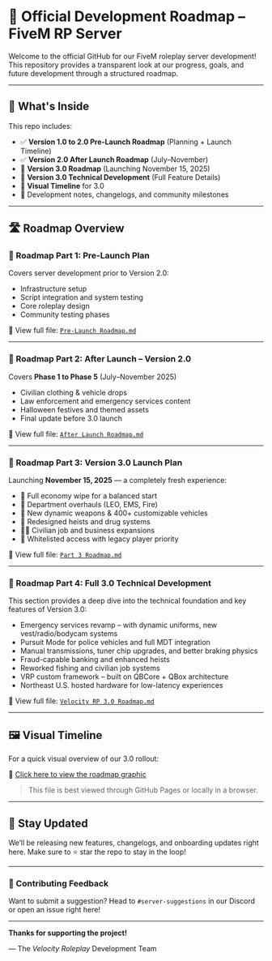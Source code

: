 # 🚀 Official Development Roadmap – FiveM RP Server

Welcome to the official GitHub for our FiveM roleplay server development! This repository provides a transparent look at our progress, goals, and future development through a structured roadmap.

---

## 📌 What's Inside

This repo includes:

* ✅ **Version 1.0 to 2.0 Pre-Launch Roadmap** (Planning + Launch Timeline)
* ✅ **Version 2.0 After Launch Roadmap** (July–November)
* 🔮 **Version 3.0 Roadmap** (Launching November 15, 2025)
* 📘 **Version 3.0 Technical Development** (Full Feature Details)
* 🎨 **Visual Timeline** for 3.0
* 📁 Development notes, changelogs, and community milestones

---

## 🛣️ Roadmap Overview

### 🧱 Roadmap Part 1: Pre-Launch Plan

Covers server development prior to Version 2.0:

* Infrastructure setup
* Script integration and system testing
* Core roleplay design
* Community testing phases

📄 View full file: [`Pre-Launch Roadmap.md`](./Roadmap.md)

---

### 🔧 Roadmap Part 2: After Launch – Version 2.0

Covers **Phase 1 to Phase 5** (July–November 2025)

* Civilian clothing & vehicle drops
* Law enforcement and emergency services content
* Halloween festives and themed assets
* Final update before 3.0 launch

📄 View full file: [`After Launch Roadmap.md`](./roadmappt2.md)

---

### 🚀 Roadmap Part 3: Version 3.0 Launch Plan

Launching **November 15, 2025** — a completely fresh experience:

* 🔄 Full economy wipe for a balanced start
* 🚓 Department overhauls (LEO, EMS, Fire)
* 🧪 New dynamic weapons & 400+ customizable vehicles
* 🧨 Redesigned heists and drug systems
* 🧍‍♂️ Civilian job and business expansions
* 📝 Whitelisted access with legacy player priority

📄 View full file: [`Part 3 Roadmap.md`](./roadmappt3.md)

---

### 📘 Roadmap Part 4: Full 3.0 Technical Development

This section provides a deep dive into the technical foundation and key features of Version 3.0:

* Emergency services revamp – with dynamic uniforms, new vest/radio/bodycam systems
* Pursuit Mode for police vehicles and full MDT integration
* Manual transmissions, tuner chip upgrades, and better braking physics
* Fraud-capable banking and enhanced heists
* Reworked fishing and civilian job systems
* VRP custom framework – built on QBCore + QBox architecture
* Northeast U.S. hosted hardware for low-latency experiences

📄 View full file: [`Velocity RP 3.0 Roadmap.md`](./Velocity_RP_3_0_Roadmap.md)

---

## 🖼️ Visual Timeline

For a quick visual overview of our 3.0 rollout:

🔗 [Click here to view the roadmap graphic](./3.0_graphic.html)

> This file is best viewed through GitHub Pages or locally in a browser.

---

## 🔔 Stay Updated

We’ll be releasing new features, changelogs, and onboarding updates right here. Make sure to ⭐ star the repo to stay in the loop!

---

### 💬 Contributing Feedback

Want to submit a suggestion? Head to `#server-suggestions` in our Discord or open an issue right here!

---

**Thanks for supporting the project!**

— The *Velocity Roleplay* Development Team
